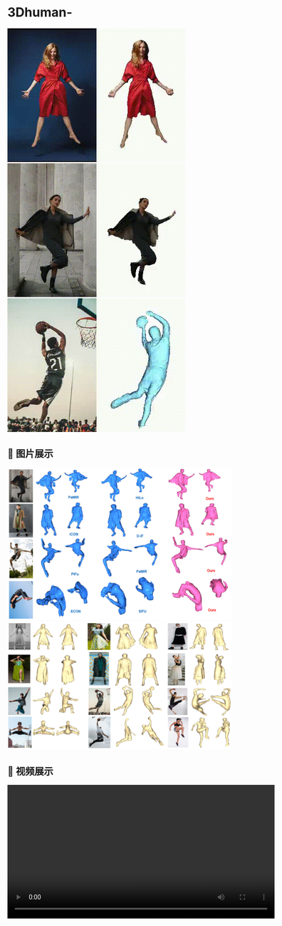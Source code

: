 # 3Dhuman-
![Demo GIF](1.gif) ![Demo GIF](3.gif) ![Demo GIF](4.gif)
## 📸 图片展示
![Image 1](comparsion.PNG)
![Image 2](pose.PNG)
## 🎥 视频展示

<video src="https://github.com/user-attachments/assets/91dbe191-ab7d-4463-a4c9-e0641f7d04a2" width="600" controls loop></video>
